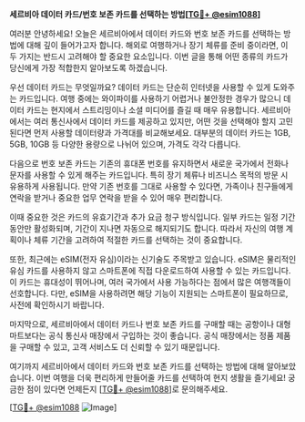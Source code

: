 **세르비아 데이터 카드/번호 보존 카드를 선택하는 방법[[TG💪+ @esim1088](https://t.me/s/esim1088)]**

여러분 안녕하세요! 오늘은 세르비아에서 데이터 카드와 번호 보존 카드를 선택하는 방법에 대해 깊이 들어가고자 합니다. 해외로 여행하거나 장기 체류를 준비 중이라면, 이 두 가지는 반드시 고려해야 할 중요한 요소입니다. 이번 글을 통해 어떤 종류의 카드가 당신에게 가장 적합한지 알아보도록 하겠습니다.

우선 데이터 카드는 무엇일까요? 데이터 카드는 단순히 인터넷을 사용할 수 있게 도와주는 카드입니다. 여행 중에는 와이파이를 사용하기 어렵거나 불안정한 경우가 많으니 데이터 카드는 현지에서 스트리밍이나 소셜 미디어를 즐길 때 매우 유용합니다. 세르비아에서는 여러 통신사에서 데이터 카드를 제공하고 있지만, 어떤 것을 선택해야 할지 고민된다면 먼저 사용할 데이터량과 가격대를 비교해보세요. 대부분의 데이터 카드는 1GB, 5GB, 10GB 등 다양한 용량으로 나뉘어 있으며, 가격도 각각 다릅니다.

다음으로 번호 보존 카드는 기존의 휴대폰 번호를 유지하면서 새로운 국가에서 전화나 문자를 사용할 수 있게 해주는 카드입니다. 특히 장기 체류나 비즈니스 목적의 방문 시 유용하게 사용됩니다. 만약 기존 번호를 그대로 사용할 수 있다면, 가족이나 친구들에게 연락을 받거나 중요한 업무 연락을 받을 수 있어 매우 편리합니다.

이때 중요한 것은 카드의 유효기간과 추가 요금 청구 방식입니다. 일부 카드는 일정 기간 동안만 활성화되며, 기간이 지나면 자동으로 해지되기도 합니다. 따라서 자신의 여행 계획이나 체류 기간을 고려하여 적절한 카드를 선택하는 것이 중요합니다.

또한, 최근에는 eSIM(전자 유심)이라는 신기술도 주목받고 있습니다. eSIM은 물리적인 유심 카드를 사용하지 않고 스마트폰에 직접 다운로드하여 사용할 수 있는 카드입니다. 이 카드는 휴대성이 뛰어나며, 여러 국가에서 사용 가능하다는 점에서 많은 여행객들이 선호합니다. 다만, eSIM을 사용하려면 해당 기능이 지원되는 스마트폰이 필요하므로, 사전에 확인하시기 바랍니다.

마지막으로, 세르비아에서 데이터 카드나 번호 보존 카드를 구매할 때는 공항이나 대형 마트보다는 공식 통신사 매장에서 구입하는 것이 좋습니다. 공식 매장에서는 정품 제품을 구매할 수 있고, 고객 서비스도 더 신뢰할 수 있기 때문입니다.

여기까지 세르비아에서 데이터 카드와 번호 보존 카드를 선택하는 방법에 대해 알아보았습니다. 이번 여행을 더욱 편리하게 만들어줄 카드를 선택하여 현지 생활을 즐기세요! 궁금한 점이 있다면 언제든지 [[TG💪+ @esim1088](https://t.me/s/esim1088)]로 문의해주세요.

[[TG💪+ @esim1088](https://t.me/s/esim1088) ![Image](https://i.postimg.cc/Y0z9fWf4/image.png)]